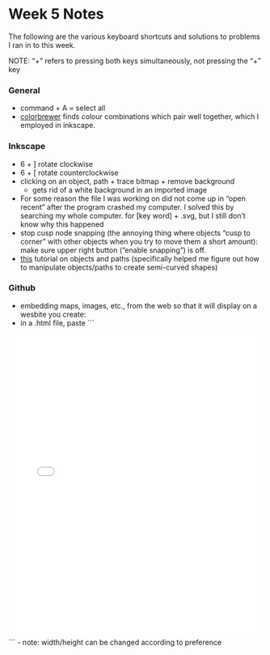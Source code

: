 # Week 5 Notes

The following are the various keyboard shortcuts and solutions to problems I ran in to this week.

NOTE: “+” refers to pressing both keys simultaneously, not pressing the “+” key

### General
- command + A = select all 
- [colorbrewer](https://colorbrewer2.org/#type=diverging&scheme=BrBG&n=9) finds colour combinations which pair well together, which I employed in inkscape. 

### Inkscape
- 6 + ] rotate clockwise
- 6 + [ rotate counterclockwise
- clicking on an object, path + trace bitmap + remove background 
    - gets rid of a white background in an imported image
- For some reason the file I was working on did not come up in “open recent” after the program crashed my computer. I solved this by searching my whole computer. for [key word] + .svg, but I still don’t know why this happened
- stop cusp node snapping (the annoying thing where objects “cusp to corner” with other objects when you try to move them a short amount): make sure upper right button (“enable snapping”) is off. 
- [this](https://www.youtube.com/watch?v=TroISAC_wHU) tutorial on objects and paths (specifically helped me figure out how to manipulate objects/paths to create semi-curved shapes) 

### Github
- embedding maps, images, etc., from the web so that it will display on a wesbite you create:
- in a .html file, paste ```<div>
<iframe src="[url]" frameborder="0" width="100%" height="600"></iframe>
</div>``` 
- note: width/height can be changed according to preference

